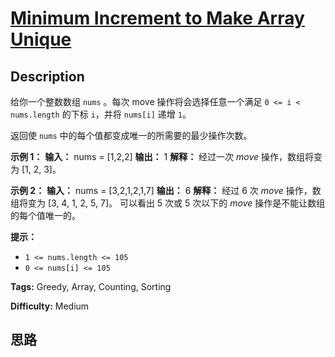 # [Minimum Increment to Make Array Unique][title]

## Description

给你一个整数数组 `nums` 。每次 move 操作将会选择任意一个满足 `0 <= i < nums.length` 的下标 `i`，并将
`nums[i]` 递增 `1`。

返回使 `nums` 中的每个值都变成唯一的所需要的最少操作次数。



**示例 1：**
            **输入：** nums = [1,2,2]    **输出：** 1    **解释：** 经过一次 _move_ 操作，数组将变为 [1, 2, 3]。    

**示例 2：**
            **输入：** nums = [3,2,1,2,1,7]    **输出：** 6    **解释：** 经过 6 次 _move_ 操作，数组将变为 [3, 4, 1, 2, 5, 7]。    可以看出 5 次或 5 次以下的 _move_ 操作是不能让数组的每个值唯一的。



**提示：**

  * `1 <= nums.length <= 105`
  * `0 <= nums[i] <= 105`


**Tags:** Greedy, Array, Counting, Sorting

**Difficulty:** Medium

## 思路

[title]: https://leetcode-cn.com/problems/minimum-increment-to-make-array-unique
